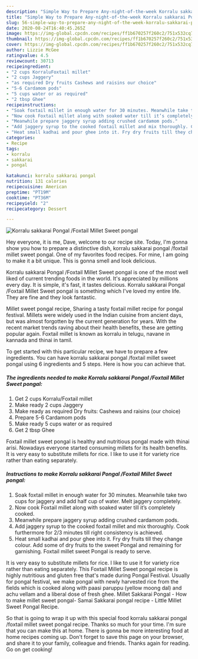 ```yaml
---
description: "Simple Way to Prepare Any-night-of-the-week Korralu sakkarai Pongal /Foxtail Millet Sweet pongal"
title: "Simple Way to Prepare Any-night-of-the-week Korralu sakkarai Pongal /Foxtail Millet Sweet pongal"
slug: 56-simple-way-to-prepare-any-night-of-the-week-korralu-sakkarai-pongal-foxtail-millet-sweet-pongal
date: 2020-08-24T16:40:45.265Z
image: https://img-global.cpcdn.com/recipes/ff1b670257f260c2/751x532cq70/korralu-sakkarai-pongal-foxtail-millet-sweet-pongal-recipe-main-photo.jpg
thumbnail: https://img-global.cpcdn.com/recipes/ff1b670257f260c2/751x532cq70/korralu-sakkarai-pongal-foxtail-millet-sweet-pongal-recipe-main-photo.jpg
cover: https://img-global.cpcdn.com/recipes/ff1b670257f260c2/751x532cq70/korralu-sakkarai-pongal-foxtail-millet-sweet-pongal-recipe-main-photo.jpg
author: Lizzie McGee
ratingvalue: 4.5
reviewcount: 30713
recipeingredient:
- "2 cups KorraluFoxtail millet"
- "2 cups Jaggery"
- "as required Dry fruits Cashews and raisins our choice"
- "5-6 Cardamom pods"
- "5 cups water or as required"
- "2 tbsp Ghee"
recipeinstructions:
- "Soak foxtail millet in enough water for 30 minutes. Meanwhile take two cups for jaggery and add half cup of water. Melt jaggery completely."
- "Now cook Foxtail millet along with soaked water till it’s completely cooked."
- "Meanwhile prepare jaggery syrup adding crushed cardamom pods."
- "Add jaggery syrup to the cooked foxtail millet and mix thoroughly. Cook furthermore for 2/3 minutes till right consistency is achieved."
- "Heat small kadhai and pour ghee into it. Fry dry fruits till they change colour. Add some of dry fruits to the sweet Pongal and remaining for garnishing. Foxtail millet sweet Pongal is ready to serve."
categories:
- Recipe
tags:
- korralu
- sakkarai
- pongal

katakunci: korralu sakkarai pongal 
nutrition: 131 calories
recipecuisine: American
preptime: "PT19M"
cooktime: "PT36M"
recipeyield: "2"
recipecategory: Dessert

---
```



![Korralu sakkarai Pongal /Foxtail Millet Sweet pongal](https://img-global.cpcdn.com/recipes/ff1b670257f260c2/751x532cq70/korralu-sakkarai-pongal-foxtail-millet-sweet-pongal-recipe-main-photo.jpg)

Hey everyone, it is me, Dave, welcome to our recipe site. Today, I'm gonna show you how to prepare a distinctive dish, korralu sakkarai pongal /foxtail millet sweet pongal. One of my favorites food recipes. For mine, I am going to make it a bit unique. This is gonna smell and look delicious.

Korralu sakkarai Pongal /Foxtail Millet Sweet pongal is one of the most well liked of current trending foods in the world. It's appreciated by millions every day. It is simple, it's fast, it tastes delicious. Korralu sakkarai Pongal /Foxtail Millet Sweet pongal is something which I've loved my entire life. They are fine and they look fantastic.

Millet sweet pongal recipe, Sharing a tasty foxtail millet recipe for pongal festival. Millets were widely used in the Indian cuisine from ancient days, but was almost forgotten by the current generation for years. With the recent market trends raving about their health benefits, these are getting popular again. Foxtail millet is known as korralu in telugu, navane in kannada and thinai in tamil.


To get started with this particular recipe, we have to prepare a few ingredients. You can have korralu sakkarai pongal /foxtail millet sweet pongal using 6 ingredients and 5 steps. Here is how you can achieve that.

<!--inarticleads1-->

##### The ingredients needed to make Korralu sakkarai Pongal /Foxtail Millet Sweet pongal:

1. Get 2 cups Korralu/Foxtail millet
1. Make ready 2 cups Jaggery
1. Make ready as required Dry fruits: Cashews and raisins (our choice)
1. Prepare 5-6 Cardamom pods
1. Make ready 5 cups water or as required
1. Get 2 tbsp Ghee


Foxtail millet sweet pongal is healthy and nutritious pongal made with thinai arisi. Nowadays everyone started consuming millets for its health benefits. It is very easy to substitute millets for rice. I like to use it for variety rice rather than eating separately. 

<!--inarticleads2-->

##### Instructions to make Korralu sakkarai Pongal /Foxtail Millet Sweet pongal:

1. Soak foxtail millet in enough water for 30 minutes. Meanwhile take two cups for jaggery and add half cup of water. Melt jaggery completely.
1. Now cook Foxtail millet along with soaked water till it’s completely cooked.
1. Meanwhile prepare jaggery syrup adding crushed cardamom pods.
1. Add jaggery syrup to the cooked foxtail millet and mix thoroughly. Cook furthermore for 2/3 minutes till right consistency is achieved.
1. Heat small kadhai and pour ghee into it. Fry dry fruits till they change colour. Add some of dry fruits to the sweet Pongal and remaining for garnishing. Foxtail millet sweet Pongal is ready to serve.


It is very easy to substitute millets for rice. I like to use it for variety rice rather than eating separately. This Foxtail Millet Sweet pongal recipe is highly nutritious and gluten free that&#39;s made during Pongal Festival. Usually for pongal festival, we make pongal with newly harvested rice from the fields which is cooked along with paasi paruppu (yellow moong dal) and achu vellam and a liberal dose of fresh ghee. Millet Sakkarai Pongal - How to make millet sweet pongal- Samai Sakkarai pongal recipe - Little Millet Sweet Pongal Recipe. 

So that is going to wrap it up with this special food korralu sakkarai pongal /foxtail millet sweet pongal recipe. Thanks so much for your time. I'm sure that you can make this at home. There is gonna be more interesting food at home recipes coming up. Don't forget to save this page on your browser, and share it to your family, colleague and friends. Thanks again for reading. Go on get cooking!
